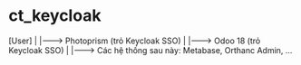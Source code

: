 # ct_keycloak

[User] 
    |
    |---> Photoprism (trỏ Keycloak SSO)
    |
    |---> Odoo 18 (trỏ Keycloak SSO)
    |
    |---> Các hệ thống sau này: Metabase, Orthanc Admin, ...
